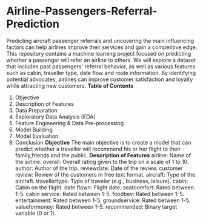 # Airline-Passengers-Referral-Prediction
Predicting aircraft passenger referrals and uncovering the main influencing factors can help airlines improve their services and gain a competitive edge. This repository contains a machine learning project focused on predicting whether a passenger will refer an airline to others. We will explore a dataset that includes past passengers' referral behavior, as well as various features such as cabin, traveller type, date flow and route information. By identifying potential advocates, airlines can improve customer satisfaction and loyalty while attracting new customers.
**Table of Contents**
1. Objective
2. Description of Features
3. Data Preparation
4. Exploratory Data Analysis (EDA)
5. Feature Engineering & Data Pre-processing
6. Model Building
7. Model Evaluation
8. Conclusion
**Objective**
The main objective is to create a model that can predict whether a traveller will recommend his or her flight to their family,friends and the public.
**Description of Features**
airline: Name of the airline.
overall: Overall rating given to the trip on a scale of 1 to 10.
author: Author of the trip.
reviewdate: Date of the review.
customer review: Review of the customers in free text format.
aircraft: Type of the aircraft.
travellertype: Type of traveler (e.g., business, leisure).
cabin: Cabin on the flight.
date flown: Flight date.
seatcomfort: Rated between 1-5.
cabin service: Rated between 1-5.
foodbev: Rated between 1-5.
entertainment: Rated between 1-5.
groundservice: Rated between 1-5.
valueformoney: Rated between 1-5.
recommended: Binary target variable (0 or 1).

